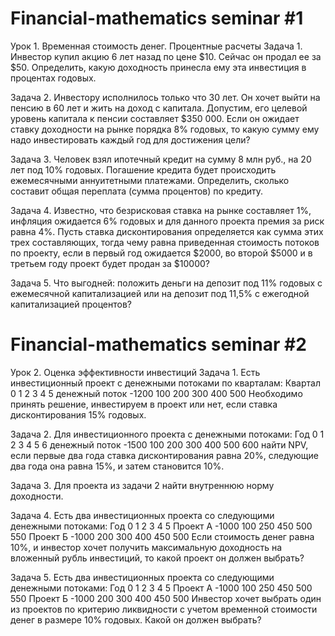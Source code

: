 # Financial-mathematics seminar #1
Урок 1. Временная стоимость денег. Процентные расчеты
Задача 1. Инвестор купил акцию 6 лет назад по цене $10. Сейчас он продал ее за $50. Определить, какую доходность принесла ему эта инвестиция в процентах годовых.

Задача 2. Инвестору исполнилось только что 30 лет. Он хочет выйти на пенсию в 60 лет и жить на доход с капитала. Допустим, его целевой уровень капитала к пенсии составляет $350 000. Если он ожидает ставку доходности на рынке порядка 8% годовых, то какую сумму ему надо инвестировать каждый год для достижения цели?

Задача 3. Человек взял ипотечный кредит на сумму 8 млн руб., на 20 лет под 10% годовых. Погашение кредита будет происходить ежемесячными аннуитетными платежами. Определить, сколько составит общая переплата (сумма процентов) по кредиту.

Задача 4. Известно, что безрисковая ставка на рынке составляет 1%, инфляция ожидается 6% годовых и для данного проекта премия за риск равна 4%. Пусть ставка дисконтирования определяется как сумма этих трех составляющих, тогда чему равна приведенная стоимость потоков по проекту, если в первый год ожидается $2000, во второй $5000 и в третьем году проект будет продан за $10000?

Задача 5. Что выгодней: положить деньги на депозит под 11% годовых с ежемесячной капитализацией или на депозит под 11,5% с ежегодной капитализацией процентов?


# Financial-mathematics seminar #2
Урок 2. Оценка эффективности инвестиций
Задача 1. Есть инвестиционный проект с денежными потоками по кварталам:
Квартал 0 1 2 3 4 5
денежный поток -1200 100 200 300 400 500
Необходимо принять решение, инвестируем в проект или нет, если ставка дисконтирования 15% годовых.

Задача 2. Для инвестиционного проекта с денежными потоками:
Год 0 1 2 3 4 5 6
денежный поток -1500 100 200 300 400 500 600
найти NPV, если первые два года ставка дисконтирования равна 20%, следующие два года она равна 15%, и затем становится 10%.

Задача 3. Для проекта из задачи 2 найти внутреннюю норму доходности.

Задача 4. Есть два инвестиционных проекта со следующими денежными потоками:
Год 0 1 2 3 4 5
Проект А -1000 100 250 450 500 550
Проект Б -1000 200 300 400 450 500
Если стоимость денег равна 10%, и инвестор хочет получить максимальную доходность на вложенный рубль инвестиций, то какой проект он должен выбрать?

Задача 5. Есть два инвестиционных проекта со следующими денежными потоками:
Год 0 1 2 3 4 5
Проект А -1000 100 250 450 500 550
Проект Б -1000 200 300 400 450 500
Инвестор хочет выбрать один из проектов по критерию ликвидности с учетом временной стоимости денег в размере 10% годовых. Какой он должен выбрать?

